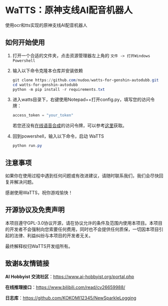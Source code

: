 # WaTTS：原神支线AI配音机器人

使用ocr和tts实现的原神支线AI配音机器人

## 如何开始使用

1. 打开一个合适的文件夹，点击资源管理器左上角的 `文件 -> 打开Windows Powershell`

2. 输入以下命令克隆本仓库并安装依赖

    ```powershell
    git clone https://github.com/nudoo/watts-for-genshin-autodubb.git
    cd watts-for-genshin-autodubb
    python -m pip install -r requirements.txt
    ```

3. 进入watts目录下，右键使用Notepad++打开config.py，填写您的访问令牌：
   ```python
   access_token = "your_token"
   ```

   若您还没有[在线语音合成](https://infer.acgnai.top)的访问令牌，可以参考[这里](https://www.bilibili.com/read/cv26659988/?spm_id_from=333.1007.0.0)获取。

4. 回到powershell，输入以下命令，启动 WaTTS

    ```powershell
    python run.py
    ```
	
## 注意事项

如果你在使用过程中遇到任何问题或有改进建议，请随时联系我们，我们会尽快回复并解决问题。

感谢使用WaTTS，祝你游戏愉快！

## 开源协议及免责声明

本项目遵守GPL-3.0协议开源，请在协议允许的条件及范围内使用本项目。本项目的开发者不会强制向您索要任何费用，同时也不会提供任何质保，一切因本项目引起的法律、利益纠纷与本项目的开发者无关。

最终解释权归WaTTS开发组所有。

## 致谢&友情链接

**AI Hobbyist 交流社区**：https://www.ai-hobbyist.org/portal.php

**在线推理接口**：https://www.bilibili.com/read/cv26659988/

**日志库**：https://github.com/KOKOMI12345/NewSparkleLogging
